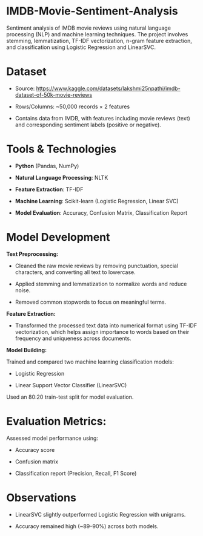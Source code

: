 # IMDB-Movie-Sentiment-Analysis
Sentiment analysis of IMDB movie reviews using natural language processing (NLP) and machine learning techniques. The project involves stemming, lemmatization, TF-IDF vectorization, n-gram feature extraction, and classification using Logistic Regression and LinearSVC.

# Dataset
- Source: https://www.kaggle.com/datasets/lakshmi25npathi/imdb-dataset-of-50k-movie-reviews

- Rows/Columns: ~50,000 records × 2 features  

- Contains data from IMDB, with features including movie reviews (text) and corresponding sentiment labels (positive or negative).

# Tools & Technologies 

- **Python** (Pandas, NumPy)

- **Natural Language Processing**: NLTK 

- **Feature Extraction**: TF-IDF

- **Machine Learning**: Scikit-learn (Logistic Regression, Linear SVC)

- **Model Evaluation**: Accuracy, Confusion Matrix, Classification Report

# Model Development

**Text Preprocessing:**

- Cleaned the raw movie reviews by removing punctuation, special characters, and converting all text to lowercase.

- Applied stemming and lemmatization to normalize words and reduce noise.

- Removed common stopwords to focus on meaningful terms.

**Feature Extraction:**

- Transformed the processed text data into numerical format using TF-IDF vectorization, which helps assign importance to words based on their frequency and uniqueness across documents.

**Model Building:**

Trained and compared two machine learning classification models:

- Logistic Regression

- Linear Support Vector Classifier (LinearSVC)

Used an 80:20 train-test split for model evaluation.

# Evaluation Metrics:

Assessed model performance using:

- Accuracy score

- Confusion matrix

- Classification report (Precision, Recall, F1 Score)

# Observations

- LinearSVC slightly outperformed Logistic Regression with unigrams.

- Accuracy remained high (~89–90%) across both models.
